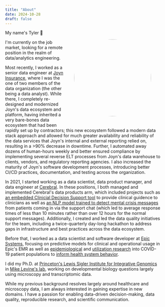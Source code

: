 ```yaml
---
title: "About"
date: 2024-10-28
draft: false
---
```

<img style="float:right;border-radius: 50%;margin:30px" src="../images/headshot.png" height=250/> 

My name's Tyler <html>&#128075;</html>

I'm currently on the job market, looking for a remote position in the realm of data/analytics engineering. 

Most recently, I worked as a senior data engineer at [Joyn Insurance](https://joyninsurance.com), where I was the one of two members of the data organization (the other being a data analyst). While there, I completely re-designed and modernized Joyn's data ecosystem and platform, having inherited a very bare-bones data ecosystem that had been rapidly set up by contractors; this new ecosystem followed a modern data stack approach and allowed for much greater availability and reliability of the data services that Joyn's internal and external reporting relied on, resulting in a >90% decrease in downtime. Further, I automated away dozens of human-hours weekly and better ensured compliance by implementing several reverse ELT processes from Joyn's data warehouse to clients, vendors, and regulatory reporting agencies. I also increased the maturity of Joyn's software development processes, introducing better CI/CD practices, documentation, and testing across the organization. 

In 2021, I started working as a data scientist, data product manager, and data engineer at [Cerebral](https://cerebral.com). In these positions, I both managed and implemented Cerebral's data products arm, which included projects such as [an embedded Clinicial Decision Support tool](https://www.fiercehealthcare.com/health-tech/embattled-startup-cerebral-tripling-down-clinical-quality-efforts-ceo-says-amid-0#:~:text=The%20company%20built%20a%20clinical%20decision%20support%20tool%20to%20encourage%20clinicians%20to%20follow%20evidence%2Dbased%20decisions%20and%20provide%20clinical%20guidelines%20for%20prescribing%20patterns%2C%20Mou%C2%A0said.) to provide clinical guidence to clinicians as well as [an NLP model trained to detect mental crisis messages](https://www.nature.com/articles/s41746-023-00951-3) from patients coming in via the support chat (which led to average response times of less than 10 minutes rather than over 12 hours for the normal support messages). Additionally, I created and led the data quality initiatives for the team, including a twice-quarterly day-long hackathon to address gaps in infrastructure and best practices across the data ecosystem.

Before that, I worked as a data scientist and software developer at [Epic Systems](https://epic.com), focusing on predictive models for clinical and operational usage in Epic's EMR as well as [epidemiological](https://epicresearch.org/articles/sepsis-and-mortality-rates-are-higher-in-patients-hospitalized-for-covid-19-than-for-influenza) and [utilization research](https://www.kff.org/health-costs/issue-brief/how-were-hospital-admissions-impacted-by-covid-19-trends-in-overall-and-non-covid-19-hospital-admissions-through-august-8-2020/) into COVID-19 patient populations to [inform health system behavior](https://epicresearch.org/articles/cancer-screenings-are-still-lagging). 

I did my Ph.D. at [Princeton's Lewis Sigler Institute for Integrative Genomics](https://lsi.princeton.edu/) in [Mike Levine's lab](https://mikelevinelab.com/), working on developmental biology questions largely using microscopy and transcriptomic data. 

While my previous background resolves largely around healthcare and microscopy data, I am always interested in gaining expertise in new domains. I have a passion for enabling data-driven decision-making, data quality, reproducible research, and scientific communication.